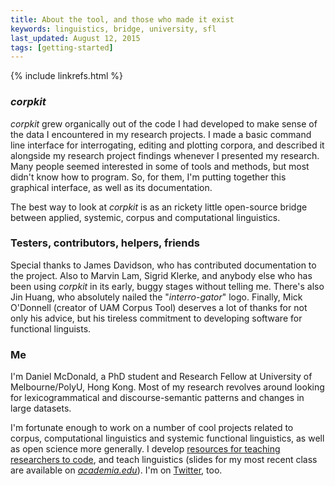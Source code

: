```yaml
---
title: About the tool, and those who made it exist
keywords: linguistics, bridge, university, sfl
last_updated: August 12, 2015
tags: [getting-started]
---
```

{% include linkrefs.html %} 

### *corpkit*

*corpkit* grew organically out of the code I had developed to make sense of the data I encountered in my research projects. I made a basic command line interface for interrogating, editing and plotting corpora, and described it alongside my research project findings whenever I presented my research. Many people seemed interested in some of tools and methods, but most didn't know how to program. So, for them, I'm putting together this graphical interface, as well as its documentation.

The best way to look at *corpkit* is as an rickety little open-source bridge between applied, systemic, corpus and computational linguistics.

### Testers, contributors, helpers, friends

Special thanks to James Davidson, who has contributed documentation to the project. Also to Marvin Lam, Sigrid Klerke, and anybody else who has been using *corpkit* in its early, buggy stages without telling me. There's also Jin Huang, who absolutely nailed the "*interro-gator*" logo. Finally, Mick O'Donnell (creator of UAM Corpus Tool) deserves a lot of thanks for not only his advice, but his tireless commitment to developing software for functional linguists.

### Me

I'm Daniel McDonald, a PhD student and Research Fellow at University of Melbourne/PolyU, Hong Kong. Most of my research revolves around looking for lexicogrammatical and discourse-semantic patterns and changes in large datasets.

I'm fortunate enough to work on a number of cool projects related to corpus, computational linguistics and systemic functional linguistics, as well as open science more generally. I develop [resources for teaching researchers to code](https://github.com/resbaz/nltk), and teach linguistics (slides for my most recent class are available on [*academia.edu*](https://unimelb.academia.edu/danielmcdonald)). I'm on [Twitter](https://twitter.com/interro_gator), too.